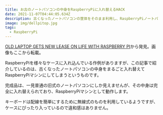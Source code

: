 ```yaml
---
title: お古のノートパソコンの中身をRaspberryPiに入れ替えるHACK
date: 2021-11-07T04:44:05.634Z
description: 古くなったノートパソコンの筐体をそのまま利用し、RaspberryPiノートパソコンを作っています。
image: img/dellpitop.jpg
tags:
  - RaspberryPi
---
```

[OLD LAPTOP GETS NEW LEASE ON LIFE WITH RASPBERRY PI](https://hackaday.com/2020/05/01/old-laptop-gets-new-lease-on-life-with-raspberry-pi/)から発見。画像もここから転載。

RaspberryPiを様々なケースに入れ込んでいる作例がありますが、この記事で紹介しているのは、古くなったノートパソコンの中身をまるごと入れ替えてRaspberryPiマシンにしてしまうというものです。

完成品は、一見普通の旧式のノートパソコンにしか見えませんが、その中身は完全に入れ替えられており、RaspberryPiマシンとして動作します。

キーボードは配線を簡単にするために無線式のものを利用しているようですが、ケースにぴったり入っているので違和感はありません。